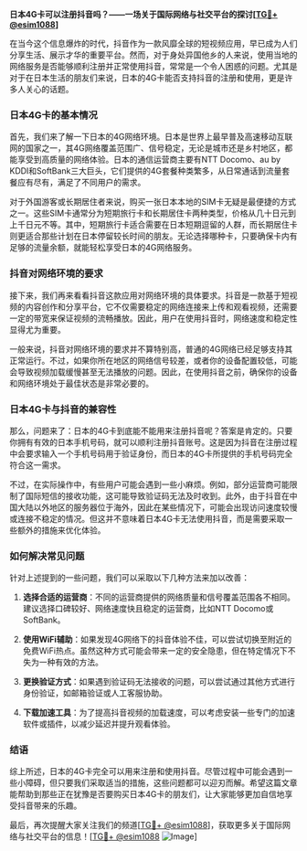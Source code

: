 **日本4G卡可以注册抖音吗？——一场关于国际网络与社交平台的探讨[[TG💪+ @esim1088](https://t.me/s/esim1088)]**

在当今这个信息爆炸的时代，抖音作为一款风靡全球的短视频应用，早已成为人们分享生活、展示才华的重要平台。然而，对于身处异国他乡的人来说，使用当地的网络服务是否能够顺利注册并正常使用抖音，常常是一个令人困惑的问题。尤其是对于在日本生活的朋友们来说，日本的4G卡能否支持抖音的注册和使用，更是许多人关心的话题。

### 日本4G卡的基本情况

首先，我们来了解一下日本的4G网络环境。日本是世界上最早普及高速移动互联网的国家之一，其4G网络覆盖范围广、信号稳定，无论是城市还是乡村地区，都能享受到高质量的网络体验。日本的通信运营商主要有NTT Docomo、au by KDDI和SoftBank三大巨头，它们提供的4G套餐种类繁多，从日常通话到流量套餐应有尽有，满足了不同用户的需求。

对于外国游客或长期居住者来说，购买一张日本本地的SIM卡无疑是最便捷的方式之一。这些SIM卡通常分为短期旅行卡和长期居住卡两种类型，价格从几十日元到上千日元不等。其中，短期旅行卡适合需要在日本短期逗留的人群，而长期居住卡则更适合那些计划在日本停留较长时间的朋友。无论选择哪种卡，只要确保卡内有足够的流量余额，就能轻松享受日本的4G网络服务。

### 抖音对网络环境的要求

接下来，我们再来看看抖音这款应用对网络环境的具体要求。抖音是一款基于短视频的内容创作和分享平台，它不仅需要稳定的网络连接来上传和观看视频，还需要一定的带宽来保证视频的流畅播放。因此，用户在使用抖音时，网络速度和稳定性显得尤为重要。

一般来说，抖音对网络环境的要求并不算特别高，普通的4G网络已经足够支持其正常运行。不过，如果你所在地区的网络信号较差，或者你的设备配置较低，可能会导致视频加载缓慢甚至无法播放的问题。因此，在使用抖音之前，确保你的设备和网络环境处于最佳状态是非常必要的。

### 日本4G卡与抖音的兼容性

那么，问题来了：日本的4G卡到底能不能用来注册抖音呢？答案是肯定的。只要你拥有有效的日本手机号码，就可以顺利注册抖音账号。这是因为抖音在注册过程中会要求输入一个手机号码用于验证身份，而日本的4G卡所提供的手机号码完全符合这一需求。

不过，在实际操作中，有些用户可能会遇到一些小麻烦。例如，部分运营商可能限制了国际短信的接收功能，这可能导致验证码无法及时收到。此外，由于抖音在中国大陆以外地区的服务器位于海外，因此在某些情况下，可能会出现访问速度较慢或连接不稳定的情况。但这并不意味着日本4G卡无法使用抖音，而是需要采取一些额外的措施来优化体验。

### 如何解决常见问题

针对上述提到的一些问题，我们可以采取以下几种方法来加以改善：

1. **选择合适的运营商**：不同的运营商提供的网络质量和信号覆盖范围各不相同。建议选择口碑较好、网络速度快且稳定的运营商，比如NTT Docomo或SoftBank。

2. **使用WiFi辅助**：如果发现4G网络下的抖音体验不佳，可以尝试切换至附近的免费WiFi热点。虽然这种方式可能会带来一定的安全隐患，但在特定情况下不失为一种有效的方法。

3. **更换验证方式**：如果遇到验证码无法接收的问题，可以尝试通过其他方式进行身份验证，如邮箱验证或人工客服协助。

4. **下载加速工具**：为了提高抖音视频的加载速度，可以考虑安装一些专门的加速软件或插件，以减少延迟并提升观看体验。

### 结语

综上所述，日本的4G卡完全可以用来注册和使用抖音。尽管过程中可能会遇到一些小障碍，但只要我们采取适当的措施，这些问题都可以迎刃而解。希望这篇文章能帮助到那些正在犹豫是否要购买日本4G卡的朋友们，让大家能够更加自信地享受抖音带来的乐趣。

最后，再次提醒大家关注我们的频道[[TG💪+ @esim1088](https://t.me/s/esim1088)]，获取更多关于国际网络与社交平台的信息！[[TG💪+ @esim1088](https://t.me/s/esim1088) ![Image](https://i.postimg.cc/4NQfJmqS/Snipaste-2025-05-13-00-14-12.png)]